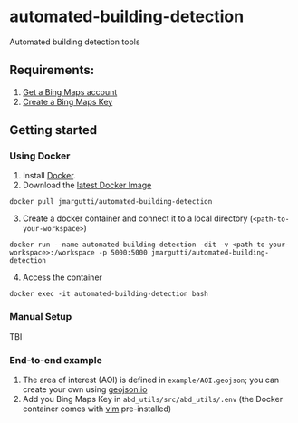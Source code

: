# automated-building-detection
Automated building detection tools

## Requirements:
1. [Get a Bing Maps account](https://docs.microsoft.com/en-us/bingmaps/getting-started/bing-maps-dev-center-help/creating-a-bing-maps-account)
2. [Create a Bing Maps Key](https://docs.microsoft.com/en-us/bingmaps/getting-started/bing-maps-dev-center-help/getting-a-bing-maps-key)

## Getting started
### Using Docker
1. Install [Docker](https://www.docker.com/get-started).
2. Download the [latest Docker Image](https://hub.docker.com/r/jmargutti/automated-building-detection)
```
docker pull jmargutti/automated-building-detection
```
3. Create a docker container and connect it to a local directory (`<path-to-your-workspace>`)
```
docker run --name automated-building-detection -dit -v <path-to-your-workspace>:/workspace -p 5000:5000 jmargutti/automated-building-detection
```
4. Access the container
```
docker exec -it automated-building-detection bash
```

### Manual Setup
TBI

### End-to-end example
1. The area of interest (AOI) is defined in `example/AOI.geojson`; you can create your own using [geojson.io](http://geojson.io/)
2. Add you Bing Maps Key in `abd_utils/src/abd_utils/.env` (the Docker container comes with [vim](https://www.vim.org/) pre-installed)


